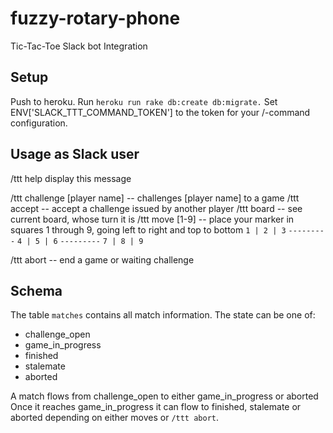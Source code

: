 # fuzzy-rotary-phone
Tic-Tac-Toe Slack bot Integration

## Setup
Push to heroku.
Run `heroku run rake db:create db:migrate.`
Set ENV['SLACK_TTT_COMMAND_TOKEN'] to the token for your /-command
configuration.

## Usage as Slack user
/ttt help display this message

/ttt challenge [player name] -- challenges [player name] to a game
/ttt accept -- accept a challenge issued by another player
/ttt board -- see current board, whose turn it is
/ttt move [1-9] -- place your marker in squares 1 through 9, going
   left to right and top to bottom
   `1 | 2 | 3`
   `---------`
   `4 | 5 | 6`
   `---------`
   `7 | 8 | 9`

/ttt abort -- end a game or waiting challenge

## Schema
The table `matches` contains all match information. The state
can be one of:
- challenge_open
- game_in_progress
- finished
- stalemate
- aborted

A match flows from challenge_open to either game_in_progress or aborted
Once it reaches game_in_progress it can flow to finished, stalemate
or aborted depending on either moves or `/ttt abort`.
